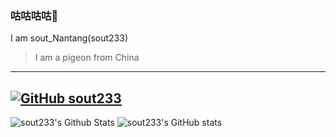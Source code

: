 ### 咕咕咕咕🙏
I am sout_Nantang(sout233)
> I am a pigeon from China
---
[![GitHub sout233](https://img.shields.io/github/followers/sout233?label=follow&style=social)](https://github.com/sout233)
---
![sout233's Github Stats](https://github-readme-stats.vercel.app/api?username=sout233&show_icons=true&title_color=fff&icon_color=79ff97&text_color=9f9f9f&bg_color=151515)
![sout233's GitHub stats](https://github-readme-stats.vercel.app/api?username=anuraghazra&show_icons=true&theme=radical)
